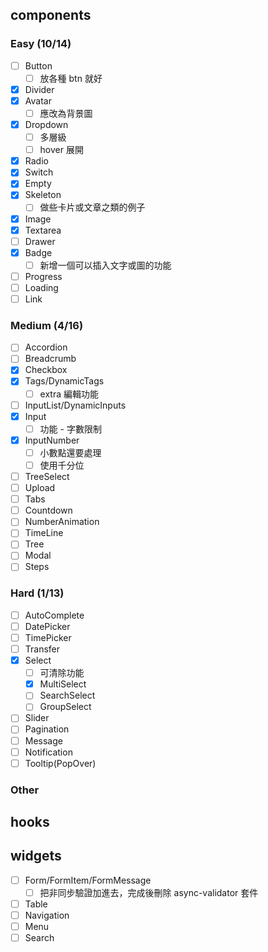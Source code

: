 ## components

### Easy (10/14)
- [ ] Button
  - [ ] 放各種 btn 就好
- [x] Divider
- [x] Avatar
  - [ ] 應改為背景圖
- [x] Dropdown
  - [ ] 多層級
  - [ ] hover 展開
- [x] Radio
- [x] Switch
- [x] Empty
- [x] Skeleton
  - [ ] 做些卡片或文章之類的例子
- [x] Image
- [x] Textarea
- [ ] Drawer
- [x] Badge
  - [ ] 新增一個可以插入文字或圖的功能
- [ ] Progress
- [ ] Loading
- [ ] Link

### Medium (4/16)
- [ ] Accordion
- [ ] Breadcrumb
- [x] Checkbox
- [x] Tags/DynamicTags
  - [ ] extra 編輯功能
- [ ] InputList/DynamicInputs
- [x] Input
  - [ ] 功能 - 字數限制
- [x] InputNumber
  - [ ] 小數點還要處理
  - [ ] 使用千分位
- [ ] TreeSelect
- [ ] Upload
- [ ] Tabs
- [ ] Countdown
- [ ] NumberAnimation
- [ ] TimeLine
- [ ] Tree
- [ ] Modal
- [ ] Steps

### Hard (1/13)
- [ ] AutoComplete
- [ ] DatePicker
- [ ] TimePicker
- [ ] Transfer
- [x] Select
  - [ ] 可清除功能
  - [x] MultiSelect
  - [ ] SearchSelect
  - [ ] GroupSelect
- [ ] Slider
- [ ] Pagination
- [ ] Message
- [ ] Notification
- [ ] Tooltip(PopOver)

### Other

## hooks

## widgets
- [ ] Form/FormItem/FormMessage
  - [ ] 把非同步驗證加進去，完成後刪除 async-validator 套件
- [ ] Table
- [ ] Navigation
- [ ] Menu
- [ ] Search